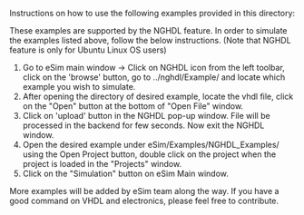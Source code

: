 Instructions on how to use the following examples provided in this directory:

These examples are supported by the NGHDL feature.
In order to simulate the examples listed above, follow the below instructions. 
    (Note that NGHDL feature is only for Ubuntu Linux OS users)
1. Go to eSim main window -> Click on NGHDL icon from the left toolbar, click on the 'browse' button, go to ../nghdl/Example/ and locate which example you wish to simulate.
2. After opening the directory of desired example, locate the vhdl file, click on the "Open" button at the bottom of "Open File" window.
3. Click on 'upload' button in the NGHDL pop-up window. File will be processed in the backend for few seconds. Now exit the NGHDL window.
4. Open the desired example under eSim/Examples/NGHDL_Examples/ using the Open Project button, double click on the project when the project is loaded in the "Projects" window.
5. Click on the "Simulation" button on eSim Main window.

More examples will be added by eSim team along the way.
If you have a good command on VHDL and electronics, please feel free to contribute.
